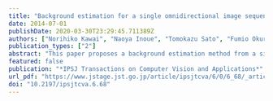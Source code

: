 ```yaml
---
title: "Background estimation for a single omnidirectional image sequence captured with a moving camera"
date: 2014-07-01
publishDate: 2020-03-30T23:29:45.711389Z
authors: ["Norihiko Kawai", "Naoya Inoue", "Tomokazu Sato", "Fumio Okura", "Yuta Nakashima", "Naokazu Yokoya"]
publication_types: ["2"]
abstract: "This paper proposes a background estimation method from a single omnidirectional image sequence for removing undesired regions such as moving objects, specular regions, and uncaptured regions caused by the camera's blind spot without manual specification. The proposed method aligns multiple frames using a reconstructed 3D model of the environment and generates background images by minimizing an energy function for selecting a frame for each pixel. In the energy function, we introduce patch similarity and camera positions to remove undesired regions more correctly and generate high-resolution images. In experiments, we demonstrate the effectiveness of the proposed method by comparing the result given by the proposed method with those from conventional approaches."
featured: false
publication: "*IPSJ Transactions on Computer Vision and Applications*"
url_pdf: "https://www.jstage.jst.go.jp/article/ipsjtcva/6/0/6_68/_article"
doi: "10.2197/ipsjtcva.6.68"
---
```


